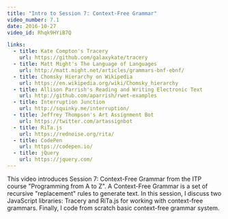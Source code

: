 ```yaml
---
title: "Intro to Session 7: Context-Free Grammar"
video_number: 7.1
date: 2016-10-27
video_id: Rhqk9HYiB7Q

links:
  - title: Kate Compton's Tracery
    url: https://github.com/galaxykate/tracery
  - title: Matt Might's The Language of Languages
    url: http://matt.might.net/articles/grammars-bnf-ebnf/
  - title: Chomsky Hierarchy on Wikipedia
    url: https://en.wikipedia.org/wiki/Chomsky_hierarchy
  - title: Allison Parrish's Reading and Writing Electronic Text
    url: http://github.com/aparrish/rwet-examples
  - title: Interruption Junction
    url: http://squinky.me/interruption/
  - title: Jeffrey Thompson's Art Assignment Bot
    url: https://twitter.com/artassignbot
  - title: RiTa.js
    url: https://rednoise.org/rita/
  - title: CodePen
    url: https://codepen.io/
  - title: jQuery
    url: https://jquery.com/
---
```


This video introduces Session 7: Context-Free Grammar from the ITP course "Programming from A to Z".  A Context-Free Grammar is a set of recursive "replacement" rules to generate text. In this session, I discuss two JavaScript libraries: Tracery and RiTa.js for working with context-free grammars.  Finally, I code from scratch basic context-free grammar system.
